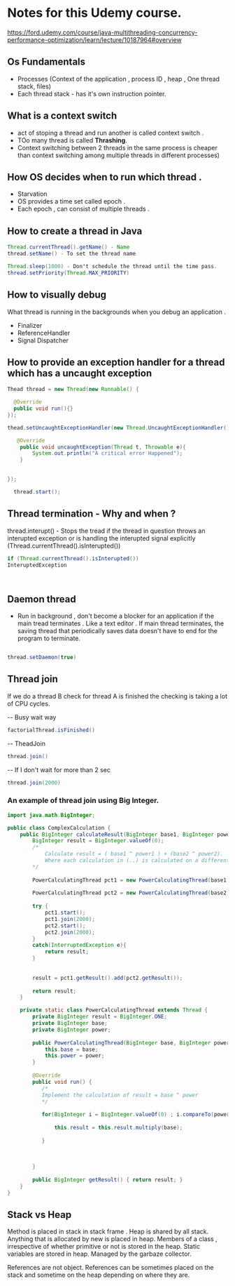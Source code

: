 # Notes for this Udemy course.  

https://ford.udemy.com/course/java-multithreading-concurrency-performance-optimization/learn/lecture/10187964#overview 

## Os Fundamentals
- Processes (Context of the application , process ID , heap , One thread stack, files)
- Each thread stack - has it's own instruction pointer.

## What is a context switch 
- act of stoping a thread and run another is called context switch .
- TOo many thread is called **Thrashing**.
- Context switching between 2 threads in the same process is cheaper than context switching among multiple threads in different processes)

## How OS decides when to run which thread . 
- Starvation 
- OS provides a time set called epoch .
- Each epoch , can consist of multiple threads .



## How to create a thread in Java 

```java
Thread.currentThread().getName() - Name
thread.setName() - To set the thread name

Thread.sleep(1000) - Don't schedule the thread until the time pass.
thread.setPriority(Thread.MAX_PRIORITY) 

```
## How to visually debug
What thread is running in the backgrounds when you debug an application . 
- Finalizer
- ReferenceHandler
- Signal Dispatcher 

## How to provide an exception handler for a thread which has a uncaught exception

```java
Thead thread = new Thread(new Runnable() {

  @Override
  public void run(){}
});

thead.setUncaughtExceptionHandler(new Thread.UncaughtExceptionHandler(){

   @Override
    public void uncaughtException(Thread t, Throwable e){
        System.out.println("A critical error Happened");
    } 
    

});

  thread.start();


```
## Thread termination - Why and when ? 

thread.interupt() - Stops the tread if the thread in question throws an interupted exception or is handling the interupted signal explicitly (Thread.currentThread().isInterupted())

```java
if (Thread.currentThread().isInterupted())
InteruptedException




```
## Daemon thread
- Run in background , don't become a blocker for an application if the main tread terminates . Like a text editor . If main thread terminates, the saving thread that periodically saves data doesn't have to end for the program to terminate.

```java

thread.setDaemon(true)
```

## Thread join 

If we do a thread B check for thread A is finished the checking is taking a lot of CPU cycles. 

-- Busy wait way
```java
factorialThread.isFinished()
```

-- TheadJoin 

```java
thread.join()
```

-- If I don't wait for more than 2 sec
```java
thread.join(2000)
```

### An example of thread join using Big Integer. 

```java
import java.math.BigInteger;

public class ComplexCalculation {
    public BigInteger calculateResult(BigInteger base1, BigInteger power1, BigInteger base2, BigInteger power2) {
        BigInteger result = BigInteger.valueOf(0);
        /*
            Calculate result = ( base1 ^ power1 ) + (base2 ^ power2).
            Where each calculation in (..) is calculated on a different thread
        */
        
        PowerCalculatingThread pct1 = new PowerCalculatingThread(base1, power1);
        
        PowerCalculatingThread pct2 = new PowerCalculatingThread(base2, power2);
        
        try {
            pct1.start();
            pct1.join(2000);
            pct2.start();
            pct2.join(2000);
        }
        catch(InterruptedException e){
            return result;
        }
        
        
        result = pct1.getResult().add(pct2.getResult());
        
        return result;
    }

    private static class PowerCalculatingThread extends Thread {
        private BigInteger result = BigInteger.ONE;
        private BigInteger base;
        private BigInteger power;
    
        public PowerCalculatingThread(BigInteger base, BigInteger power) {
            this.base = base;
            this.power = power;
        }
    
        @Override
        public void run() {
           /*
           Implement the calculation of result = base ^ power
           */
           
           for(BigInteger i = BigInteger.valueOf(0) ; i.compareTo(power) < 0  ; i = i.add(BigInteger.valueOf(1))){
               
               this.result = this.result.multiply(base);
               
           }
           
           
           
        }
    
        public BigInteger getResult() { return result; }
    }
}

```
## Stack vs Heap 

Method is placed in stack in stack frame . Heap is shared by all stack. Anything that is allocated by new  is placed in heap. Members of a class , irrespective of whether primitive or not is stored in the heap. Static variables are stored in heap. Managed by the garbaze collector. 

References are not object. References can be sometimes placed on the stack and sometime on the heap depending on where they are. 





